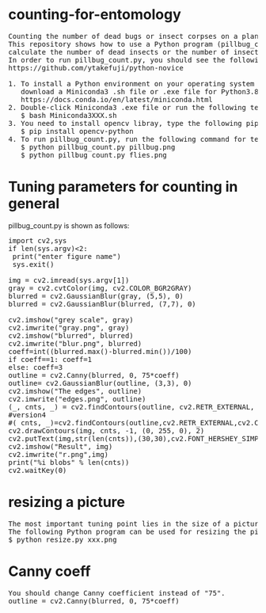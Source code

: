 # counting-for-entomology
<pre>
Counting the number of dead bugs or insect corpses on a plane is a very time-consuming task.
This repository shows how to use a Python program (pillbug_count.py) to automatically 
calculate the number of dead insects or the number of insect corpses on a plane for entomologists.
In order to run pillbug_count.py, you should see the following repository for installing the necessary libraries:
https://github.com/ytakefuji/python-novice

1. To install a Python environment on your operating system (Windows, Mac, Linux), 
   download a Miniconda3 .sh file or .exe file for Python3.8 or Python3.7:
   https://docs.conda.io/en/latest/miniconda.html
2. Double-click Miniconda3 .exe file or run the following terminal command:
   $ bash Miniconda3XXX.sh
3. You need to install opencv libray, type the following pip command:
   $ pip install opencv-python
4. To run pillbug_count.py, run the following command for testing:
   $ python pillbug_count.py pillbug.png
   $ python pillbug_count.py flies.png
</pre>

# Tuning parameters for counting in general
pillbug_count.py is shown as follows:
<pre>
import cv2,sys
if len(sys.argv)<2: 
 print("enter figure name")
 sys.exit()

img = cv2.imread(sys.argv[1])
gray = cv2.cvtColor(img, cv2.COLOR_BGR2GRAY)
blurred = cv2.GaussianBlur(gray, (5,5), 0)
blurred = cv2.GaussianBlur(blurred, (7,7), 0)

cv2.imshow("grey scale", gray)
cv2.imwrite("gray.png", gray)
cv2.imshow("blurred", blurred)
cv2.imwrite("blur.png", blurred)
coeff=int((blurred.max()-blurred.min())/100)
if coeff==1: coeff=1 
else: coeff=3
outline = cv2.Canny(blurred, 0, 75*coeff)
outline= cv2.GaussianBlur(outline, (3,3), 0)
cv2.imshow("The edges", outline)
cv2.imwrite("edges.png", outline)
(_, cnts, _) = cv2.findContours(outline, cv2.RETR_EXTERNAL, cv2.CHAIN_APPROX_SIMPLE)
#version4
#( cnts, _)=cv2.findContours(outline,cv2.RETR_EXTERNAL,cv2.CHAIN_APPROX_SIMPLE)
cv2.drawContours(img, cnts, -1, (0, 255, 0), 2)
cv2.putText(img,str(len(cnts)),(30,30),cv2.FONT_HERSHEY_SIMPLEX,1,(255,0,0),2)
cv2.imshow("Result", img)
cv2.imwrite("r.png",img)
print("%i blobs" % len(cnts))
cv2.waitKey(0)
</pre>
# resizing a picture
<pre>
The most important tuning point lies in the size of a picture.
The following Python program can be used for resizing the picture.
$ python resize.py xxx.png
</pre>
# Canny coeff
<pre>
You should change Canny coefficient instead of "75".
outline = cv2.Canny(blurred, 0, 75*coeff)
</pre>
